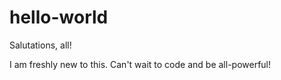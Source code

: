 # hello-world

Salutations, all!

I am freshly new to this. Can't wait to code and be all-powerful!
